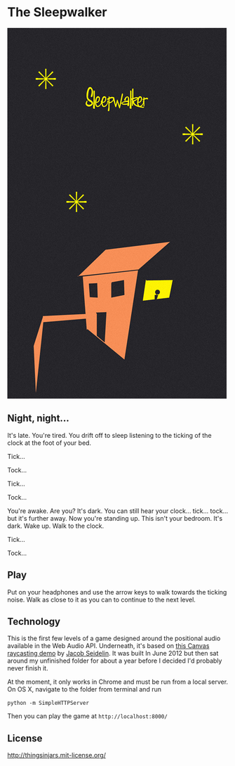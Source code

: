 The Sleepwalker
===

<img src="intro/title.png">

Night, night...
---

It's late. You're tired. You drift off to sleep listening to the ticking of the clock at the foot of your bed. 

Tick...

Tock...

Tick...

Tock...

You're awake. Are you? It's dark. You can still hear your clock... tick... tock... but it's further away. Now you're standing up. This isn't your bedroom. It's dark. Wake up. Walk to the clock.

Tick...

Tock...

Play
---

Put on your headphones and use the arrow keys to walk towards the ticking noise. Walk as close to it as you can to continue to the next level.


Technology
---

This is the first few levels of a game designed around the positional audio available in the Web Audio API. Underneath, it's based on [this Canvas raycasting demo](http://dev.opera.com/articles/view/creating-pseudo-3d-games-with-html-5-can-1/) by [Jacob Seidelin](http://blog.nihilogic.dk/). It was built In June 2012 but then sat around my unfinished folder for about a year before I decided I'd probably never finish it.

At the moment, it only works in Chrome and must be run from a local server. On OS X, navigate to the folder from terminal and run 

    python -m SimpleHTTPServer
    
Then you can play the game at `http://localhost:8000/`

License
---

http://thingsinjars.mit-license.org/
